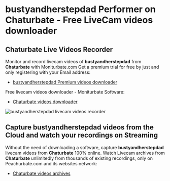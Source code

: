 # bustyandherstepdad Performer on Chaturbate - Free LiveCam videos downloader

## Chaturbate Live Videos Recorder

Monitor and record livecam videos of **bustyandherstepdad** from **Chaturbate** with Moniturbate.com
Get a premium trial for free by just and only registering with your Email address:
* [bustyandherstepdad Premium videos downloader](https://moniturbate.com/request-demo-licence-key.html)

Free livecam videos downloader - Moniturbate Software:
* [Chaturbate videos downloader](https://moniturbate.com/moniturbate-download-software.html)

![bustyandherstepdad livecam videos recorder](https://peachurnet.com/templates/moniturbate-software.png)


## Capture bustyandherstepdad videos from the Cloud and watch your recordings on Streaming

Without the need of downloading a software, capture **bustyandherstepdad** livecam videos from **Chaturbate** 100% online.
Watch Livecam archives from **Chaturbate** unlimitedly from thousands of existing recordings, only on Peachurbate.com and its websites network:
* [Chaturbate videos archives](https://peachurnet.com/)